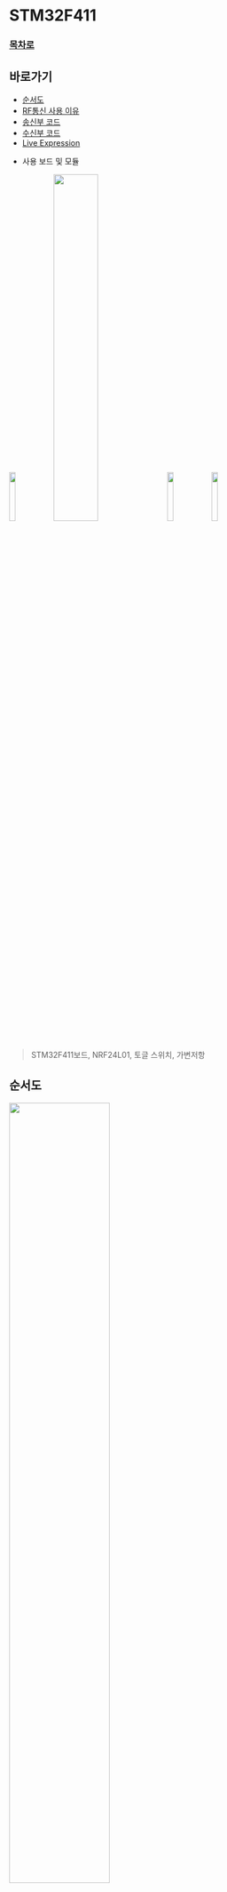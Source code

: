 # STM32F411

### [목차로](https://github.com/crasdok/capstone/blob/main/README.md)

## 바로가기

- [순서도](#순서도)
- [RF통신 사용 이유](#RF통신을-사용한-이유)
- [송신부 코드](#송신부-코드)
- [수신부 코드](#수신부-코드)
- [Live Expression](#RF-통신중-Live-Expression-화면-영상)

* 사용 보드 및 모듈

<img width="15%" img src="https://github.com/crasdok/capstone/assets/118472691/41401bde-bbf7-4947-a453-83145d4e18fd">
<img width="40%" img src="https://github.com/crasdok/capstone/assets/118472691/22a43bd1-8ad6-44d3-a3bf-ec31a0f7d39c">

<img width="15%" img src="https://github.com/crasdok/capstone/assets/118472691/685b7edb-ec31-4bab-a4dd-c7062b7bf040">
<img width="15%" img src="https://github.com/crasdok/capstone/assets/118472691/dae49f6e-9cae-484d-bf2f-1e7ae16f05cc">



> STM32F411보드, NRF24L01, 토글 스위치, 가변저항

 ## 순서도
<img width="60%" img src="https://github.com/crasdok/capstone/assets/118472691/b4bea1f8-88fe-45f1-85f7-5c1a1f29941c">

## 각각의 보드와 모듈을 사용한 이유
|보드, 모듈| 설명                                                         |
| ------- | ------------------------------------------------------------ |
| STM32F411 | 실시간으로 바뀌는 값을 지속적으로 보내줘야 하고 송신부에 적은 면적을 차지하게 하고 싶었기 때문에 작고 성능 좋은 보드를 사용했다. |
| NRF24L01 | RF통신의 통신범위를 보다 넓히고 싶었기 때문에 사용했다. |
| 토글 스위치 | 모드 선택시 가장 알맞은 스위치라 생각하였기 때문에 사용했다. |
| 가변저항  | 악셀과 핸들의 변하는 값을 나타내기 위하여 사용했다. |

## RF통신을 사용한 이유

<img width="60%" img src="https://github.com/crasdok/capstone/assets/118472691/68a1244f-26f1-4be8-95d1-9b07a53805ee">

> RF통신은 방향성이 존재하지 않기 때문에 장애물이 있어도 신호를 전달할 수 있다는 장점 때문에

## 악셀값과 핸들값 송신부 사진

  <img width="50%" img src="https://github.com/crasdok/capstone/assets/118472691/a5820f42-f078-459c-b509-c5edebdb0df2">

| 기능           | 설명                                                         |
| -------------- | ------------------------------------------------------------ |
| NRF24L01 | 토글 스위치와 가변저항 각각의 값을 RF통신으로 STM32H7A3ZI보드에 보낸다. |
| 토글 스위치 | 전후진 과 주행모드를 선택할 수 있게 해준다. |
| 가변저항  | 악셀이 어느정도 밟았는지 와 핸들이 어느정도 위치에 있는지 값으로 나타내준다. |

<br> [위로](#STM32F411) <br>

 

## 송신부 코드

* 데이터 주소와 값의 길이 설정
```c
uint8_t TxAddress[] = {0xEE,0xDD,0xCC,0xBB,0xAA};
uint8_t TxData[32];
uint8_t RxAddress[] = {0x00,0xDD,0xCC,0xBB,0xAA};
NRF24_ReadAll(data);//nrf rx
```
* NRF24 Init 송,수신부 공통으로 사용
```c
void NRF24_Init (void)
{
	CE_Disable(); // chip을 설정하기 전에 비활성화
	nrf24_reset (0); // 모든 설정을 초기화
	nrf24_WriteReg(CONFIG, 0);  // CONFIG 레지스터 설정
	nrf24_WriteReg(EN_AA, 0);  // 자동 ACK 비활성화
	nrf24_WriteReg (EN_RXADDR, 0);  // 데이터 파이프 비활성화
	nrf24_WriteReg (SETUP_AW, 0x03);  // TX/RX 주소의 길이를 5 바이트로 설정
	nrf24_WriteReg (SETUP_RETR, 0);   // 데이터 재전송 설정 없음
	nrf24_WriteReg (RF_CH, 0);  // RF 채널 설정 (나중에 Tx 또는 Rx 중에 설정될 예정)
	nrf24_WriteReg (RF_SETUP, 0x0E);   // RF 전송 속도 및 출력 설정 (출력 = 0dB, 데이터 속도 = 2Mbps)
	CE_Enable(); // 설정을 마친 후 chip 활성화

}
```
> 이렇게 초기화된 모듈은 나중에 특정 동작에 따라 데이터 통신을 수행할 준비가 된 상태이다.

* TX모드 설정
```c

void NRF24_TxMode (uint8_t *Address, uint8_t channel) 
{
	
	CE_Disable(); // chip을 설정하기 전에 비활성화
	nrf24_WriteReg (RF_CH, channel);  // RF 채널을 설정
	nrf24_WriteRegMulti(TX_ADDR, Address, 5);  // TX 주소 설정

	uint8_t config = nrf24_ReadReg(CONFIG); // 모듈을 전원 켬
	config = config | (1<<1);   // PWR_UP 비트에 1을 설정
//	config = config & (0xF2);    // write 0 in the PRIM_RX, and 1 in the PWR_UP, and all other bits are masked
	nrf24_WriteReg (CONFIG, config);

	CE_Enable(); // 설정을 마친 후 chip 활성화
}
```
> 해당 함수를 호출하면 NRF24 모듈이 데이터 송신을 수행하기 위해 설정된다.

* NRF24 데이터 전송

```c
uint8_t NRF24_Transmit (uint8_t *data)
{
	uint8_t cmdtosend = 0;

	CS_Select(); // 디바이스 선택 (CS 신호 활성화)

	// 페이로드 커맨드 설정
	cmdtosend = W_TX_PAYLOAD; 
	HAL_SPI_Transmit(NRF24_SPI, &cmdtosend, 1, 100);

	// 페이로드 전송
	HAL_SPI_Transmit(NRF24_SPI, data,32, 1000);
//	HAL_SPI_Transmit(NRF24_SPI, data, sizeof(data), 1000);
	// Unselect the device
	CS_UnSelect(); // 디바이스 선택 해제 (CS 신호 비활성화)

	HAL_Delay(1);

	uint8_t fifostatus = nrf24_ReadReg(FIFO_STATUS); // FIFO_STATUS 레지스터의 상태 읽기

	// FIFO_STATUS의 네 번째 비트를 확인하여 TX FIFO가 비어 있는지 확인
	if ((fifostatus&(1<<4)) && (!(fifostatus&(1<<3))))
	{
		// TX FIFO를 비우는 커맨드 보내기
		cmdtosend = FLUSH_TX;
		nrfsendCmd(cmdtosend);

		// FIFO_STATUS 초기화
		nrf24_reset (FIFO_STATUS);

		return 1; // 전송 성공
	}

	return 0; // 전송 실패
}
```
> 이렇게 설정된 함수를 호출하면 NRF24 모듈을 사용하여 데이터를 전송할 수 있다.


* ADC값 변환 후 가공
```c
HAL_ADC_Start(&hadc1);
HAL_ADC_PollForConversion(&hadc1, HAL_MAX_DELAY);
TxData[0] = HAL_ADC_GetValue(&hadc1)/27;
TxData[1] = HAL_ADC_GetValue(&hadc1)/40;
```
> 이 코드는 ADC 모듈을 사용하여 아날로그 입력 값을 변환하여 디지털 값으로 읽어오고, 그 값을 TxData 배열에 저장하는 과정을 나타낸다.

* 모드변경 스위치 부분
```c
            if(HAL_GPIO_ReadPin(GPIOB, GPIO_PIN_3)==1) //  GPIOB 포트의 3번 핀을 읽어와서 버튼의 상태를 감지 후 HIGH(1) 상태이면
	    {
	    	button = 1; // 전후진 상태 = 1
	    	TxData[2] = button; 
	    }
	    if(HAL_GPIO_ReadPin(GPIOB, GPIO_PIN_3)==0) // GPIOB 포트의 3번 핀을 읽어와서 버튼의 상태를 감지 후 LOW(0) 상태이면
	    {
	    	button = 0; // 전후진 상태 = 0
	    	TxData[2] = button;
	    }
	    if(HAL_GPIO_ReadPin(GPIOB, GPIO_PIN_4)==1) //  GPIOB 포트의 4번 핀을 읽어와서 버튼의 상태를 감지 후 HIGH(1) 상태이면
	    {
	    	button2 = 1; // 주행모드 변경 스위치 상태 = 1
	    	TxData[3] = button2;
	    }
	    if(HAL_GPIO_ReadPin(GPIOB, GPIO_PIN_4)==0) // GPIOB 포트의 4번 핀을 읽어와서 버튼의 상태를 감지 후 LOW(0) 상태이면
	    {
	    	button2 = 0; // 주행모드 변경 스위치 상태 = 0
	    	TxData[3] = button2;
	    }
```
> 이 코드는 스위치 값을 읽어와 그 값을 TxData 배열에 저장 하는 코드이다.

* 전송하는지 확인하기 위한 led 작동

```c
if (NRF24_Transmit(TxData) == 1) // NRF24_Transmit 함수를 호출하여 반환하는 값이 1인 경우 (즉, 전송 성공한 경우)
	  	  {
	  		  HAL_GPIO_TogglePin(GPIOC, GPIO_PIN_13); // : GPIOC 포트의 13번 핀 (LED가 연결된 핀)의 상태를 토글합니다.
	  		  HAL_Delay(100);
	  	  }
```
> 이 코드는 조건문을 사용하여 NRF24 모듈을 통해 데이터를 전송하고, 전송이 성공한 경우 LED를 깜박이는 기능을 수행한다.

* TxData[]의 각각의 의미
```c
TxData[0] = 모터 부분의 가변저항 값
TxData[1] = 핸들 부분의 가변저항 값
TxData[2] = 전후진 모드변경 스위치 값
TxData[3] = 주행모드 변경 스위치 값
RxData[0] = 모터 부분의 가변저항 값
RxData[1] = 핸들 부분의 가변저항 값
RxData[2] = 전후진 모드변경 스위치 값
RxData[3] = 주행모드 변경 스위치 값
```
<br> [위로](#STM32F411) <br>

## 수신부 코드

* Rxmode 설정

```c
void NRF24_RxMode (uint8_t *Address, uint8_t channel)
{
	// chip을 설정하기 전에 비활성화
	CE_Disable();

	// STATUS 레지스터 초기화
	nrf24_reset (STATUS);

	// RF 채널 선택
	nrf24_WriteReg (RF_CH, channel);  // select the channel

	// 데이터 파이프 2 선택
	uint8_t en_rxaddr = nrf24_ReadReg(EN_RXADDR);
	en_rxaddr = en_rxaddr | (1<<2);
	nrf24_WriteReg (EN_RXADDR, en_rxaddr);

// 데이터 파이프 1의 주소를 쓰면서 데이터 파이프 2의 LSB 주소를 설정.
// 데이터 파이프 2에서 데이터 파이프 5까지의 주소는 LSB를 제외하고 4바이트가 동일하다.

	nrf24_WriteRegMulti(RX_ADDR_P1, Address, 5);  // Pipe1 주소 설정
	nrf24_WriteReg(RX_ADDR_P2, 0xEE);  // Pipe2의 LSB 주소 설정

	nrf24_WriteReg (RX_PW_P2, 32);   // 파이프 2의 페이로드 크기를 32비트로 설정


	// 수신 모드에서 디바이스 전원 켬
	uint8_t config = nrf24_ReadReg(CONFIG);
	config = config | (1<<1) | (1<<0);
	nrf24_WriteReg (CONFIG, config);

	// 설정을 마친 후 chip 활성화
	CE_Enable();
}
```
> 해당 함수를 호출하면 NRF24 모듈이 데이터 수신을 위해 설정된다.


* NRF24 모듈의 레지스터 값을 읽고 배열에 저장
```c
void NRF24_ReadAll (uint8_t *data)
{
	for (int i=0; i<10; i++) // 처음 10개의 레지스터 값을 data 배열에 저장
	{
		*(data+i) = nrf24_ReadReg(i);
	}

	nrf24_ReadReg_Multi(RX_ADDR_P0, (data+10), 5); //data 배열에 RX 주소 파이프 0과 1의 주소 값을 저장
	nrf24_ReadReg_Multi(RX_ADDR_P1, (data+15), 5); //                     

	*(data+20) = nrf24_ReadReg(RX_ADDR_P2); // RX 주소 파이프 2부터 5까지의 주소 값을 각각 nrf24_ReadReg 함수를 사용하여 읽어와서 data 배열에 저장
	*(data+21) = nrf24_ReadReg(RX_ADDR_P3);
	*(data+22) = nrf24_ReadReg(RX_ADDR_P4);
	*(data+23) = nrf24_ReadReg(RX_ADDR_P5);

	nrf24_ReadReg_Multi(RX_ADDR_P0, (data+24), 5); // RX 주소 파이프 0의 주소 값을 읽어와서 data 배열에 저장

	for (int i=29; i<38; i++) //  29부터 37까지의 레지스터 값을 순회하며, nrf24_ReadReg 함수를 사용하여 해당 레지스터의 값을 읽어와서 data 배열에 저장
	{
		*(data+i) = nrf24_ReadReg(i-12);
	}

}
```

> 위 코드는 NRF24 모듈의 여러 레지스터 값을 읽어와서 data 배열에 저장하는 기능을 수행. 이렇게 저장된 레지스터 값들은 나중에 필요한 정보를 추출하는 데 사용될 수 있다.


* 데이터 수신가능 여부 확인
```c
uint8_t isDataAvailable (int pipenum) 
{
	uint8_t status = nrf24_ReadReg(STATUS); // 데이터가 수신 가능한지를 판단하기 위해 NRF24 모듈의 상태 레지스터 값을 읽는다.


	if ((status&(1<<6))&&(status&(pipenum<<1))) // RX FIFO가 비어있고 해당 파이프로부터 데이터가 수신되었을 경우
	{

		nrf24_WriteReg(STATUS, (1<<6)); // 상태 레지스터의 6번째 비트를 1로 설정하여 RX FIFO를 비움.

		return 1; // 데이터가 수신 가능한 상태임을 나타내는 1을 반환
	}

	return 0;
}
```
> 이 함수는 NRF24 모듈에서 데이터가 수신 가능한지 여부를 판단하여 그 결과를 반환한다. 이를 통해 데이터 수신 여부에 따라 특정 동작을 수행하는 등의 제어 작업을 할 수 있다.


* 데이터 수신 함수
```c
void NRF24_Receive (uint8_t *data)
{
	uint8_t cmdtosend = 0;

	// NRF24 모듈과 통신하는데 사용되는 CS (Chip Select) 핀을 활성화
	CS_Select();
	
	cmdtosend = R_RX_PAYLOAD; // 데이터 수신을 위해 NRF24 모듈에게 R_RX_PAYLOAD 명령을 보낼 준비.
	HAL_SPI_Transmit(NRF24_SPI, &cmdtosend, 1, 100); // SPI 통신을 사용하여 cmdtosend 변수의 값을 NRF24 모듈에게 보냄.

	HAL_SPI_Receive(NRF24_SPI, data, 32, 1000); // SPI 통신을 사용하여 NRF24 모듈로부터 데이터를 수신.

	CS_UnSelect(); //SPI 통신이 종료되었으므로 CS 핀을 비활성화하여 NRF24 모듈과의 통신을 종료.

	HAL_Delay(1);

	cmdtosend = FLUSH_RX;
	nrfsendCmd(cmdtosend);
}
```
> 이 함수는 NRF24 모듈로부터 데이터를 수신하고, 수신된 데이터를 data 배열에 저장한다. 또한, 데이터 수신 완료 후 RX FIFO 버퍼를 비우는 작업을 수행.

* NRF24 모듈로부터 데이터가 수신 가능한지를 확인하고, 수신 가능한 경우에는 데이터를 수신하여 RxData 배열에 저장하는 코드
```c
	  if (isDataAvailable(2) == 1)
	  {
		  NRF24_Receive(RxData);
	  }
```

> * isDataAvailable 함수를 사용하여 파이프 번호 2에서 데이터가 수신 가능한지를 확인
> * NRF24_Receive 함수를 호출하고, 수신된 데이터를 RxData 배열에 저장


## RF 통신중 Live Expression 화면 영상



<br> [위로](#STM32F411) <br>
